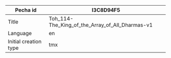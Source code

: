 |Pecha id | I3C8D94F5
| --- | --- 
|Title | Toh_114-The_King_of_the_Array_of_All_Dharmas-v1 
|Language | en
|Initial creation type | tmx